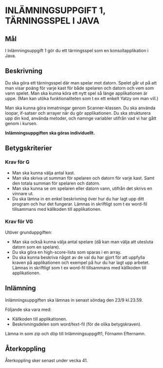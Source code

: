 <h1>INLÄMNINGSUPPGIFT 1, TÄRNINGSSPEL I JAVA</h1>

<h2>Mål</h2>
<p>I Inlämningsuppgift 1 gör du ett tärningsspel som en konsollapplikation i Java.</p>

<h2>Beskrivning</h2>
<p>Du ska göra ett tärningsspel där man spelar mot datorn. Spelet går ut på att man visar poäng för varje kast för både spelaren och datorn och vem som vann spelet. Man ska kunna köra ett nytt spel så länge applikationen är uppe. (Man kan utöka funktionaliteten som t ex ett enkelt Yatzy om man vill.)</p>
<p>Man ska kunna göra inmatningar genom Scanner-klassen. Du ska använda loopar, if-satser och arrayer när du gör applikationen. Du ska strukturera upp din kod, använda metoder, och namnge variabler utifrån vad vi har gått genom i kursen.</p>
<p><strong>Inlämningsuppgiften ska göras individuellt.</strong></p>

<h2>Betygskriterier</h2>
<h3>Krav för G</h3>
<ul>
<li>Man ska kunna välja antal kast.</li>
<li>Man ska skriva ut summan för spelaren och datorn för varje kast. Samt den totala summan för spelaren och datorn.</li>
<li>Man ska kunna se om spelaren eller datorn vann, utifrån det skrivs en vinnare ut.</li>
<li>Du ska lämna in en enkel beskrivning över hur du har lagt upp ditt program och hur det fungerar. Lämnas in skriftligt som t ex word-fil tillsammans med källkoden till applikationen.</li>
</ul>

<h3>Krav för VG</h3>
<p>Utöver grunduppgiften:</p>
<ul>
<li>Man ska också kunna välja antal spelare (då kan man välja att utesluta datorn som en spelare).</li>
<li>Du ska göra en high-score-lista som sparas i en array.</li>
<li>Du ska kunna beskriva något av de val du har gjort för att uppfylla kraven på applikationen och exempel på hur du har lagt upp arbetet. Lämnas in skriftligt som t ex word-fil tillsammans med källkoden till applikationen.</li>
</ul>
<h2>Inlämning</h2>
<p>Inlämningsuppgiften ska lämnas in senast söndag den 23/9 kl.23.59.</p>
<p>Följande ska vara med:</p>
<ul>
<li>Källkoden till applikationen.</li>
<li>Beskrivningsdelen som word/text-fil (för de olika betygskraven).</li>
</ul>
<p>Lämna in som zip och döp till Inlämningsuppgift1, Förnamn Efternamn.</p>

<h2>Återkoppling</h2>
<p>Återkoppling sker senast under vecka 41.</p>
